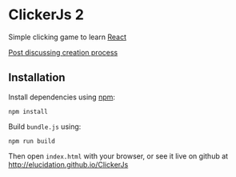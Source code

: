 # ClickerJs 2
Simple clicking game to learn [React](https://facebook.github.io/react/)

[Post discussing creation process](http://www.samansari.info/2015/12/relearning-web-development-by-writing.html)

## Installation
Install dependencies using [npm](https://docs.npmjs.com/getting-started/what-is-npm):

    npm install

Build `bundle.js` using:

    npm run build

Then open `index.html` with your browser, or see it live on github at http://elucidation.github.io/ClickerJs
